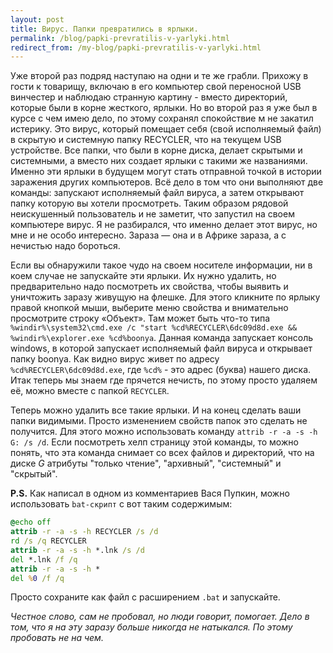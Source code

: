 ```yaml
---
layout: post
title: Вирус. Папки превратились в ярлыки.
permalink: /blog/papki-prevratilis-v-yarlyki.html
redirect_from: /my-blog/papki-prevratilis-v-yarlyki.html
---
```

Уже второй раз подряд наступаю на одни и те же грабли. Прихожу в гости к товарищу, включаю в его компьютер свой переносной USB винчестер и наблюдаю странную картину - вместо директорий, которые были в корне жесткого, ярлыки. Но во второй раз я уже был в курсе с чем имею дело, по этому сохранял спокойствие м не закатил истерику. Это вирус, который помещает себя (свой исполняемый файл) в скрытую и системную папку RECYCLER, что на текущем USB устройстве. Все папки, что были в корне диска, делает скрытыми и системными, а вместо них создает ярлыки с такими же названиями. Именно эти ярлыки в будущем могут стать отправной точкой в истории заражения других компьютеров. Всё дело в том что они выполняют две команды: запускают исполняемый файл вируса, а затем открывают папку которую вы хотели просмотреть. Таким образом рядовой неискушенный пользователь и не заметит, что запустил на своем компьютере вирус. Я не разбирался, что именно делает этот вирус, но мне и не особо интересно. Зараза — она и в Африке зараза, а с нечистью надо бороться.
<!--more-->
Если вы обнаружили такое чудо на своем носителе информации, ни в коем случае не запускайте эти ярлыки. Их нужно удалить, но предварительно надо посмотреть их свойства, чтобы выявить и уничтожить заразу живущую на флешке. Для этого кликните по ярлыку правой кнопкой мыши, выберите меню свойства и внимательно просмотрите строку «Объект». Там может быть что-то типа `%windir%\system32\cmd.exe /c "start %cd%RECYCLER\6dc09d8d.exe && %windir%\explorer.exe %cd%boonya`. Данная команда запускает консоль windows, в которой запускает исполняемый файл вируса и открывает папку boonya. Как видно вирус живет по адресу `%cd%RECYCLER\6dc09d8d.exe`, где `%cd%` - это адрес (буква) нашего диска. Итак теперь мы знаем где прячется нечисть, по этому просто удаляем её, можно вместе с папкой `RECYCLER`.

Теперь можно удалить все такие ярлыки. И на конец сделать ваши папки видимыми. Просто изменением свойств папок это сделать не получится. Для этого можно использовать команду `attrib -r -a -s -h G: /s /d`. Если посмотреть хелп страницу этой команды, то можно понять, что эта команда снимает со всех файлов и директорий, что на диске *G* атрибуты "только чтение", "архивный", "системный" и "скрытый".

**P.S.** Как написал в одном из комментариев Вася Пупкин, можно использовать `bat-скрипт` с вот таким содержимым:

```bat
@echo off
attrib -r -a -s -h RECYCLER /s /d
rd /s /q RECYCLER
attrib -r -a -s -h *.lnk /s /d
del *.lnk /f /q
attrib -r -a -s -h *
del %0 /f /q
```

Просто сохраните как файл с расширением `.bat` и запускайте.

_Честное слово, сам не пробовал, но люди говорит, помогает. Дело в том, что я на эту заразу больше никогда не натыкался. По этому пробовать не на чем._
